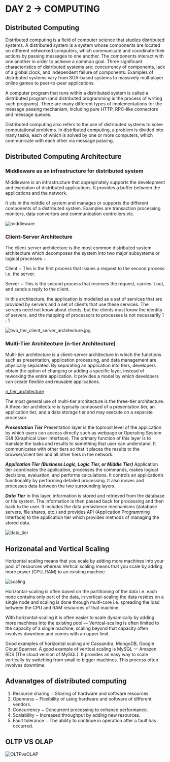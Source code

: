 # DAY 2 -> COMPUTING

## Distributed Computing 

Distributed computing is a field of computer science that studies distributed systems. A distributed system is a system whose components are located on different networked computers, which communicate and coordinate their actions by passing messages to one another. The components interact with one another in order to achieve a common goal. Three significant characteristics of distributed systems are: concurrency of components, lack of a global clock, and independent failure of components. Examples of distributed systems vary from SOA-based systems to massively multiplayer online games to peer-to-peer applications.

A computer program that runs within a distributed system is called a distributed program (and distributed programming is the process of writing such programs). There are many different types of implementations for the message passing mechanism, including pure HTTP, RPC-like connectors and message queues.

Distributed computing also refers to the use of distributed systems to solve computational problems. In distributed computing, a problem is divided into many tasks, each of which is solved by one or more computers, which communicate with each other via message passing.


## Distributed Computing Architecture

### Middleware as an infrastructure for distributed system

Middleware is an infrastructure that appropriately supports the development and execution of distributed applications. It provides a buffer between the applications and the network.

It sits in the middle of system and manages or supports the different components of a distributed system. Examples are transaction processing monitors, data convertors and communication controllers etc.

   ![middleware](images/middleware.jpg)

### Client-Server Architecture

The client-server architecture is the most common distributed system architecture which decomposes the system into two major subsystems or logical processes −

Client − This is the first process that issues a request to the second process i.e. the server.

Server − This is the second process that receives the request, carries it out, and sends a reply to the client.

In this architecture, the application is modelled as a set of services that are provided by servers and a set of clients that use these services. The servers need not know about clients, but the clients must know the identity of servers, and the mapping of processors to processes is not necessarily 1 : 1

   ![two_tier_client_server_architecture.jpg](images/two_tier_client_server_architecture.jpg)

### Multi-Tier Architecture (n-tier Architecture)

Multi-tier architecture is a client–server architecture in which the functions such as presentation, application processing, and data management are physically separated. By separating an application into tiers, developers obtain the option of changing or adding a specific layer, instead of reworking the entire application. It provides a model by which developers can create flexible and reusable applications.

   [n_tier_architecture](images/n_tier_architecture.jpg)

The most general use of multi-tier architecture is the three-tier architecture. A three-tier architecture is typically composed of a presentation tier, an application tier, and a data storage tier and may execute on a separate processor.

***Presentation Tier***
Presentation layer is the topmost level of the application by which users can access directly such as webpage or Operating System GUI (Graphical User interface). The primary function of this layer is to translate the tasks and results to something that user can understand. It communicates with other tiers so that it places the results to the browser/client tier and all other tiers in the network.

***Application Tier (Business Logic, Logic Tier, or Middle Tier)***
Application tier coordinates the application, processes the commands, makes logical decisions, evaluation, and performs calculations. It controls an application’s functionality by performing detailed processing. It also moves and processes data between the two surrounding layers.

***Data Tier***
In this layer, information is stored and retrieved from the database or file system. The information is then passed back for processing and then back to the user. It includes the data persistence mechanisms (database servers, file shares, etc.) and provides API (Application Programming Interface) to the application tier which provides methods of managing the stored data.

   ![data_tier](images/data_tier.jpg) 

## Horizonatal and Vertical Scaling 

Horizontal scaling means that you scale by adding more machines into your pool of resources whereas Vertical scaling means that you scale by adding more power (CPU, RAM) to an existing machine.

![scaling](images/scaling.png)

Horizontal-scaling is often based on the partitioning of the data i.e. each node contains only part of the data, in vertical-scaling the data resides on a single node and scaling is done through multi-core i.e. spreading the load between the CPU and RAM resources of that machine.

With horizontal-scaling it is often easier to scale dynamically by adding more machines into the existing pool — Vertical-scaling is often limited to the capacity of a single machine, scaling beyond that capacity often involves downtime and comes with an upper limit.

Good examples of horizontal scaling are Cassandra, MongoDB, Google Cloud Spanner. A good example of vertical scaling is MySQL — Amazon RDS (The cloud version of MySQL). It provides an easy way to scale vertically by switching from small to bigger machines. This process often involves downtime.

## Advanatges of distributed computing 

1. Resource sharing − Sharing of hardware and software resources.
2. Openness − Flexibility of using hardware and software of different vendors.
3. Concurrency − Concurrent processing to enhance performance.
4. Scalability − Increased throughput by adding new resources.
5. Fault tolerance − The ability to continue in operation after a fault has occurred.

## OLTP VS OLAP

   ![OLTPvsOLAP](images/OLTPvsOLAP.png)

